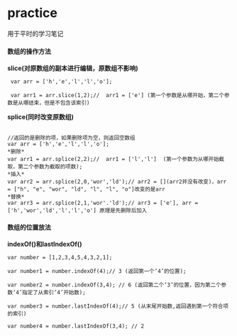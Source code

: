 # practice
用于平时的学习笔记
#### 数组的操作方法
**slice(对原数组的副本进行编辑，原数组不影响)**
```
 var arr = ['h','e','l','l','o'];

 var arr1 = arr.slice(1,2);//  arr1 = ['e'] (第一个参数是从哪开始，第二个参数是从哪结束，但是不包含该索引)

```

**splice(同时改变原数组)**

```

//返回的是删除的项，如果删除项为空，则返回空数组
var arr = ['h','e','l','l','o'];
*删除*
var arr1 = arr.splice(2,2);//  arr1 = ['l','l']  (第一个参数为从哪开始截取，第二个参数为截取的项数);
*插入*
var arr2 = arr.splice(2,0,'wor','ld');// arr2 = [](arr2并没有改变)，arr = ["h", "e", "wor", "ld", "l", "l", "o"]改变的是arr
*替换*
var arr3 = arr.splice(2,1,'wor'.'ld');// arr3 = ['e'], arr = ['h','wor','ld','l','l','o'] 原理是先删除后加入
```

#### 数组的位置放法

**indexOf()**和**lastIndexOf()**
```
var number = [1,2,3,4,5,4,3,2,1];

var number1 = number.indexOf(4);// 3 (返回第一个‘4’的位置);

var number2 = number.indexOf(3,4); // 6 (返回第二个‘3’的位置，因为第二个参数‘4’指定了从索引‘4’开始数);

var number3 = number.lastIndexOf(4);// 5 (从末尾开始数,返回遇到第一个符合项的索引)

var number4 = number.lastIndexOf(3,4); // 2

```